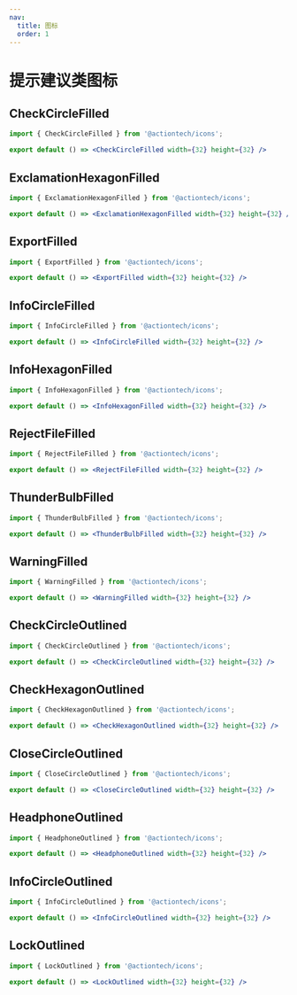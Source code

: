 ```yaml
---
nav:
  title: 图标
  order: 1
---
```

# 提示建议类图标
## CheckCircleFilled
```jsx
import { CheckCircleFilled } from '@actiontech/icons';

export default () => <CheckCircleFilled width={32} height={32} />
```

## ExclamationHexagonFilled
```jsx
import { ExclamationHexagonFilled } from '@actiontech/icons';

export default () => <ExclamationHexagonFilled width={32} height={32} />
```

## ExportFilled
```jsx
import { ExportFilled } from '@actiontech/icons';

export default () => <ExportFilled width={32} height={32} />
```

## InfoCircleFilled
```jsx
import { InfoCircleFilled } from '@actiontech/icons';

export default () => <InfoCircleFilled width={32} height={32} />
```

## InfoHexagonFilled
```jsx
import { InfoHexagonFilled } from '@actiontech/icons';

export default () => <InfoHexagonFilled width={32} height={32} />
```

## RejectFileFilled
```jsx
import { RejectFileFilled } from '@actiontech/icons';

export default () => <RejectFileFilled width={32} height={32} />
```

## ThunderBulbFilled
```jsx
import { ThunderBulbFilled } from '@actiontech/icons';

export default () => <ThunderBulbFilled width={32} height={32} />
```

## WarningFilled
```jsx
import { WarningFilled } from '@actiontech/icons';

export default () => <WarningFilled width={32} height={32} />
```

## CheckCircleOutlined
```jsx
import { CheckCircleOutlined } from '@actiontech/icons';

export default () => <CheckCircleOutlined width={32} height={32} />
```

## CheckHexagonOutlined
```jsx
import { CheckHexagonOutlined } from '@actiontech/icons';

export default () => <CheckHexagonOutlined width={32} height={32} />
```

## CloseCircleOutlined
```jsx
import { CloseCircleOutlined } from '@actiontech/icons';

export default () => <CloseCircleOutlined width={32} height={32} />
```

## HeadphoneOutlined
```jsx
import { HeadphoneOutlined } from '@actiontech/icons';

export default () => <HeadphoneOutlined width={32} height={32} />
```

## InfoCircleOutlined
```jsx
import { InfoCircleOutlined } from '@actiontech/icons';

export default () => <InfoCircleOutlined width={32} height={32} />
```

## LockOutlined
```jsx
import { LockOutlined } from '@actiontech/icons';

export default () => <LockOutlined width={32} height={32} />
```
